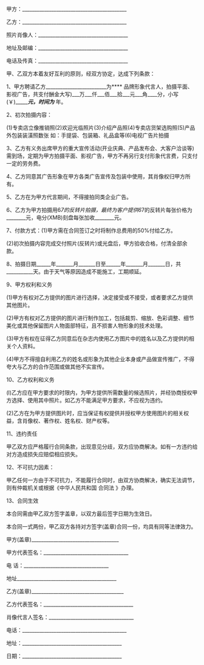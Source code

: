 
 


甲方：___________________________________________


乙方：___________________________________________


照片肖像人：_____________________________________


地址及邮编：_____________________________________


电话及传真：_____________________________________


甲、乙双方本着友好互利的原则，经双方协定，达成下列条款：


1、甲方聘请乙方_________________________为**** 品牌形象代言人，拍摄平面、影视广告，共支付酬金大写)___万___仟___佰___拾___元___角____分，小写(￥)______________________元，时间为_________________ 年。


2、初次拍摄内容：


(1)专卖店立像推销照(2)欢迎光临照片(3)介绍产品照(4)专卖店货架选购照(5)产品外包装装潢照数张 如：手提袋、包装箱、礼品盒等(6)电视广告片拍摄


3、乙方有义务出席甲方的重大宣传活动(开业庆典、产品发布会、大客户洽谈等)需到场，定期为甲方拍摄平面、影视广告，甲方不再另行支付形象代言费，只支付一定的劳务费。


4、乙方同意其广告形象在甲方各类广告宣传及包装中使用，其肖像权归甲方所有。


5、乙方在为甲方代言期间，不得接拍同类企业广告。


6、乙方为甲方拍摄用6*7的反转片拍摄，最终为客户提供6*7的反转片每张价格为________元，电分(XMB)刻盘每张加收________元。


7、付款方式：(1)甲方需在合同签订之时将制作总费用的50%付给乙方。


(2)初次拍摄内容完成交付照片(反转片)或光盘后，甲方验收合格，付清全部余款。


8、拍摄日期______年_______月_______日至______年_______月_______日，共___________天。由于天气等原因造成不能施工，工期顺延。


9、甲方权利和义务


(1)甲方有权对乙方提供的图片进行选择，决定接受或不接受，或者要求乙方提供其他图片。


(2)甲方有权对乙方提供的图片进行制作加工，包括裁剪、缩放、色彩调整、细节美化或其他保留图片人物面部特征，且不损害人物形象的技术处理。


(3)甲方有权在征得乙方同意后在杂志内使用乙方图片中的姓名以及乙方提供的相关个人资料。


(4)甲方不得擅自利用乙方的姓名或形象为其他企业本身或产品做宣传推广，不得夸大与乙方的合作范围或做其他不实宣传。


10、乙方权利和义务


(l)乙方应在甲方要求的时限内，为甲方提供所需数量的候选照片，并经协商授权甲方选择、使用其中照片。如乙方不能满足甲方要求，不应视为违约。


(2)乙方在为甲方提供图片时，应当保证有权提供并授权甲方使用图片的相关权益，含肖像权、著作权、姓名权、财产权等。


11、违约责任


甲乙双方应严格履行合同条款，出现意见分歧，双方应协商解决。如有一方违约给对方造成损失应赔偿相应损失。


12、不可抗力因素：


甲乙任何一方由于不可抗力，不能履行合同时，由双方协商解决，确实无法调节，则有仲裁机关或根据《中华人民共和国
合同法
》办理。


13、合同生效


本合同需由甲乙双方签字盖章，以双方最后签字日期为生效日。


本合同一式两份，甲乙双方各持对方签字(盖章)合同一份，均具有同等法律效力。


甲方(盖章)____________________________________


甲方代表签名：___________________________________


电 话：___________________________________


地址_________________________________________


乙方(盖章)______________________________________


乙方代表签名：_____________________________________


肖像代言人签名：___________________________________


电话：___________________________________________


地址：_________________________________________


日期：_________________________________________
 


 

 
 
 
 
 
  


  
 

  


  


  
 
 
 
 

